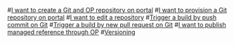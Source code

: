 #[I want to create a Git and OP repository on portal](NewRepo.md)
#[I want to provision a Git repository on portal](ProvisionRepo.md)
#[I want to edit a repository](UpdateDocset.md)
#[Trigger a build by push commit on Git](TriggerByPush.md)
#[Trigger a build by new pull request on Git](TriggerByPullRequest.md)
#[I want to publish managed reference through OP](PublishReference.md)
#[Versioning](versioning.md)
